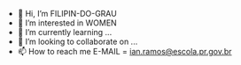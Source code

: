 - 👋 Hi, I’m FILIPIN-DO-GRAU
- 👀 I’m interested in WOMEN
- 🌱 I’m currently learning ...
- 💞️ I’m looking to collaborate on ...
- 📫 How to reach me E-MAIL = ian.ramos@escola.pr.gov.br

<!---
FILIPIN-DO-GRAU is a ✨ special ✨ repository because its `README.md` (this file) appears on your GitHub profile.
You can click the Preview link to take a look at your changes.
--->

